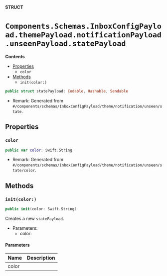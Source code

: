 **STRUCT**

# `Components.Schemas.InboxConfigPayload.themePayload.notificationPayload.unseenPayload.statePayload`

**Contents**

- [Properties](#properties)
  - `color`
- [Methods](#methods)
  - `init(color:)`

```swift
public struct statePayload: Codable, Hashable, Sendable
```

- Remark: Generated from `#/components/schemas/InboxConfigPayload/theme/notification/unseen/state`.

## Properties
### `color`

```swift
public var color: Swift.String
```

- Remark: Generated from `#/components/schemas/InboxConfigPayload/theme/notification/unseen/state/color`.

## Methods
### `init(color:)`

```swift
public init(color: Swift.String)
```

Creates a new `statePayload`.

- Parameters:
  - color:

#### Parameters

| Name | Description |
| ---- | ----------- |
| color |  |